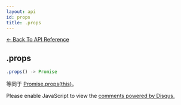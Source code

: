 ```yaml
---
layout: api
id: props
title: .props
---
```



[← Back To API Reference](/bluebird_cn/docs/api-reference.html)
<div class="api-code-section"><markdown>

## .props

```js
.props() -> Promise
```

等同于 [Promise.props(this)](.)。
</markdown></div>

<div id="disqus_thread"></div>
<script type="text/javascript">
    var disqus_title = ".props";
    var disqus_shortname = "bluebirdjs";
    var disqus_identifier = "disqus-id-props";
    
    (function() {
        var dsq = document.createElement("script"); dsq.type = "text/javascript"; dsq.async = true;
        dsq.src = "//" + disqus_shortname + ".disqus.com/embed.js";
        (document.getElementsByTagName("head")[0] || document.getElementsByTagName("body")[0]).appendChild(dsq);
    })();
</script>
<noscript>Please enable JavaScript to view the <a href="https://disqus.com/?ref_noscript" rel="nofollow">comments powered by Disqus.</a></noscript>